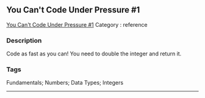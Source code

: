 ## You Can't Code Under Pressure #1
[You Can't Code Under Pressure #1](https://www.codewars.com/kata/you-cant-code-under-pressure-number-1)
Category : reference

### Description
Code as fast as you can! You need to double the integer and return it.

### Tags
Fundamentals; Numbers; Data Types; Integers

- - -
